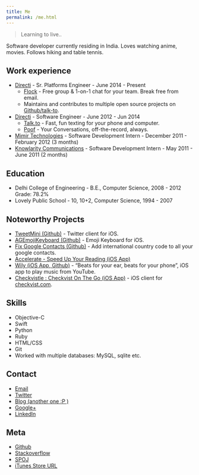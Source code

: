 ```yaml
---
title: Me
permalink: /me.html
---
```


> Learning to live..

Software developer currently residing in India. Loves watching anime, movies. Follows hiking and table tennis.

Work experience
-

* [Directi][1] - Sr. Platforms Engineer - June 2014 - Present
    * [Flock](http://www.flock.co/) - Free group & 1-on-1 chat for your team. Break free from email.
    * Maintains and contributes to multiple open source projects on [Github/talk-to](http://github.com/talk-to/).
* [Directi][1] - Software Engineer - June 2012 - Jun 2014
    * [Talk.to](http://talk.to/) - Fast, fun texting for your phone and computer.
    * [Poof](http://www.poof.co/) - Your Conversations, off-the-record, always.
* [Mimir Technologies](http://www.mimirtech.com/) - Software Development Intern - December 2011 - February 2012 (3 months)
* [Knowlarity Communications](http://www.knowlarity.com/) - Software Development Intern - May 2011 - June 2011 (2 months)

Education
-

* Delhi College of Engineering - B.E., Computer Science, 2008 - 2012 Grade: 78.2%
* Lovely Public School - 10, 10+2, Computer Science, 1994 - 2007

Noteworthy Projects
-

* [TweetMini (Github)](https://github.com/ayushgoel/TweetMini) - Twitter client for iOS.
* [AGEmojiKeyboard (Github)](https://github.com/ayushgoel/AGEmojiKeyboard) - Emoji Keyboard for iOS.
* [Fix Google Contacts (Github)](https://github.com/ayushgoel/FixGoogleContacts) - Add international country code to all your google contacts.
* [Accelerate - Speed Up Your Reading (iOS App)](https://itunes.apple.com/us/app/accelerate-speed-up-your-reading/id888585920)
* [Wily (iOS App, Github)](https://github.com/mx4492/wily) - “Beats for your ear, beats for your phone”, iOS app to play music from YouTube.
* [Checkvistle : Checkvist On The Go (iOS App)](https://itunes.apple.com/us/app/checkvistle-checkvist-on-go/id995611134) - iOS client for [checkvist.com](checkvist.com).

Skills
-

* Objective-C
* Swift
* Python
* Ruby
* HTML/CSS
* Git
* Worked with multiple databases: MySQL, sqlite etc.

Contact
-

* [Email](mailto:ayushgoel111@gmail.com)
* [Twitter](https://twitter.com/named_none/)
* [Blog (another one :P )](http://www.techmyway.com)
* [Google+](https://plus.google.com/u/0/+AyushGoel)
* [LinkedIn](https://in.linkedin.com/in/ayushgoel)

Meta
-

* [Github](https://github.com/ayushgoel/)
* [Stackoverflow](http://stackoverflow.com/users/1685709/ayush-goel)
* [SPOJ](http://www.spoj.com/users/ayushgoel/)
* [iTunes Store URL](https://itunes.apple.com/us/artist/ayush-goel/id888585923)

[1]: http://www.directi.com
